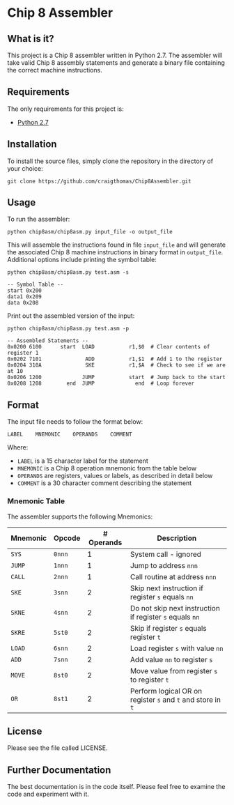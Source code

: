 # Chip 8 Assembler 

## What is it?

This project is a Chip 8 assembler written in Python 2.7. The assembler will 
take valid Chip 8 assembly statements and generate a binary file containing
the correct machine instructions.


## Requirements

The only requirements for this project is:

* [Python 2.7](http://www.python.org)


## Installation

To install the source files, simply clone the repository in the directory
of your choice:

    git clone https://github.com/craigthomas/Chip8Assembler.git


## Usage

To run the assembler:

    python chip8asm/chip8asm.py input_file -o output_file

This will assemble the instructions found in file `input_file` and will generate
the associated Chip 8 machine instructions in binary format in `output_file`.
Additional options include printing the symbol table:

    python chip8asm/chip8asm.py test.asm -s

    -- Symbol Table --
    start 0x200
    data1 0x209
    data 0x208

Print out the assembled version of the input:

    python chip8asm/chip8asm.py test.asm -p

    -- Assembled Statements --
    0x0200 6100      start  LOAD           r1,$0  # Clear contents of register 1            
    0x0202 7101              ADD           r1,$1  # Add 1 to the register                   
    0x0204 310A              SKE           r1,$A  # Check to see if we are at 10            
    0x0206 1200             JUMP           start  # Jump back to the start                  
    0x0208 1208        end  JUMP             end  # Loop forever                  


## Format

The input file needs to follow the format below:

    LABEL    MNEMONIC    OPERANDS    COMMENT

Where:

* `LABEL` is a 15 character label for the statement
* `MNEMONIC` is a Chip 8 operation mnemonic from the table below
* `OPERANDS` are registers, values or labels, as described in detail below
* `COMMENT` is a 30 character comment describing the statement

### Mnemonic Table

The assembler supports the following Mnemonics:

| Mnemonic | Opcode | # Operands | Description |
| -------- | ------ | ---------- | ----------- |
| `SYS`    | `0nnn` | 1 | System call - ignored                                       |
| `JUMP`   | `1nnn` | 1 | Jump to address `nnn`                                       |
| `CALL`   | `2nnn` | 1 | Call routine at address `nnn`                               |
| `SKE`    | `3snn` | 2 | Skip next instruction if register `s` equals `nn`           |
| `SKNE`   | `4snn` | 2 | Do not skip next instruction if register `s` equals `nn`    |
| `SKRE`   | `5st0` | 2 | Skip if register `s` equals register `t`                    |
| `LOAD`   | `6snn` | 2 | Load register `s` with value `nn`                           |
| `ADD`    | `7snn` | 2 | Add value `nn` to register `s`                              |
| `MOVE`   | `8st0` | 2 | Move value from register `s` to register `t`                |
| `OR`     | `8st1` | 2 | Perform logical OR on register `s` and `t` and store in `t` |


## License

Please see the file called LICENSE.


## Further Documentation

The best documentation is in the code itself. Please feel free to examine the
code and experiment with it. 
